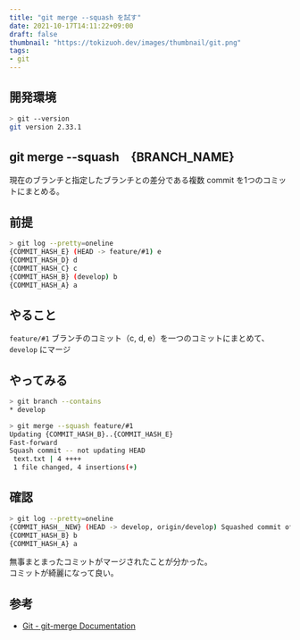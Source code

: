 ```yaml
---
title: "git merge --squash を試す"
date: 2021-10-17T14:11:22+09:00
draft: false
thumbnail: "https://tokizuoh.dev/images/thumbnail/git.png"
tags:
- git
---
```

  
<!--more-->  
  
## 開発環境  
  
```bash
> git --version
git version 2.33.1
```
  
## git merge --squash　{BRANCH_NAME}
  
現在のブランチと指定したブランチとの差分である複数 commit を1つのコミットにまとめる。  
  
## 前提
  
```bash
> git log --pretty=oneline
{COMMIT_HASH_E} (HEAD -> feature/#1) e
{COMMIT_HASH_D} d
{COMMIT_HASH_C} c
{COMMIT_HASH_B} (develop) b
{COMMIT_HASH_A} a
```
  
## やること
  
`feature/#1` ブランチのコミット（c, d, e）を一つのコミットにまとめて、`develop` にマージ
  
## やってみる
  
```bash
> git branch --contains
* develop

> git merge --squash feature/#1
Updating {COMMIT_HASH_B}..{COMMIT_HASH_E}
Fast-forward
Squash commit -- not updating HEAD
 text.txt | 4 ++++
 1 file changed, 4 insertions(+)
```
  
## 確認
  
```bash
> git log --pretty=oneline
{COMMIT_HASH__NEW} (HEAD -> develop, origin/develop) Squashed commit of the following:
{COMMIT_HASH_B} b
{COMMIT_HASH_A} a
```
  
無事まとまったコミットがマージされたことが分かった。  
コミットが綺麗になって良い。  
  
## 参考  
  
- [Git - git-merge Documentation](https://git-scm.com/docs/git-merge)  
  